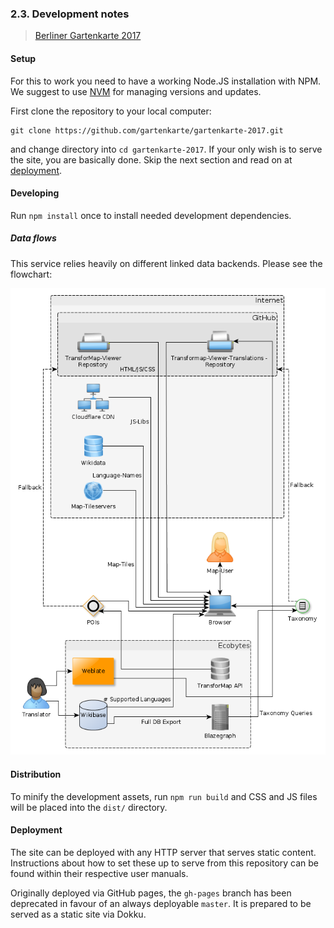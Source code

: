 ### 2.3. Development notes

> [Berliner Gartenkarte 2017](https://github.com/gartenkarte/gartenkarte-2017/)

#### Setup

For this to work you need to have a working Node.JS installation with NPM. We suggest to use [NVM](http://nvm.sh) for managing versions and updates.

First clone the repository to your local computer:

    git clone https://github.com/gartenkarte/gartenkarte-2017.git

and change directory into `cd gartenkarte-2017`. If your only wish is to serve the site, you are basically done. Skip the next section and read on at [deployment](#deployment).

#### Developing

Run `npm install` once to install needed development dependencies.

##### Data flows

This service relies heavily on different linked data backends. Please see the flowchart:

![Flowchart showing the services involved](./assets/TM-Viewer-dataflow.png)

#### Distribution

To minify the development assets, run `npm run build` and CSS and JS files will be placed into the `dist/` directory.

#### Deployment

The site can be deployed with any HTTP server that serves static content. Instructions about how to set these up to serve from this repository can be found within their respective user manuals.

Originally deployed via GitHub pages, the `gh-pages` branch has been deprecated in favour of an always deployable `master`. It is prepared to be served as a static site via Dokku.
